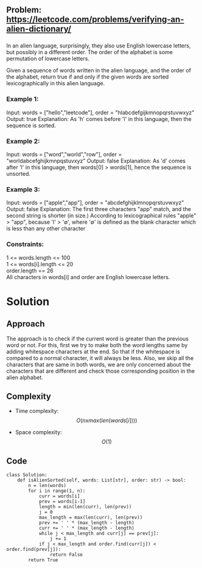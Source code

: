 ## Problem: https://leetcode.com/problems/verifying-an-alien-dictionary/
###
In an alien language, surprisingly, they also use English lowercase letters, but possibly in a different order. The order of the alphabet is some permutation of lowercase letters.

Given a sequence of words written in the alien language, and the order of the alphabet, return true if and only if the given words are sorted lexicographically in this alien language.

### Example 1:
Input: words = ["hello","leetcode"], order = "hlabcdefgijkmnopqrstuvwxyz"
Output: true
Explanation: As 'h' comes before 'l' in this language, then the sequence is sorted.

### Example 2:
Input: words = ["word","world","row"], order = "worldabcefghijkmnpqstuvxyz"
Output: false
Explanation: As 'd' comes after 'l' in this language, then words[0] > words[1], hence the sequence is unsorted.

### Example 3:
Input: words = ["apple","app"], order = "abcdefghijklmnopqrstuvwxyz"
Output: false
Explanation: The first three characters "app" match, and the second string is shorter (in size.) According to lexicographical rules "apple" > "app", because 'l' > '∅', where '∅' is defined as the blank character which is less than any other character

### Constraints:
1 <= words.length <= 100 \
1 <= words[i].length <= 20 \
order.length == 26 \
All characters in words[i] and order are English lowercase letters.

# Solution
## Approach
The approach is to check if the current word is greater than the previous word or not. For this, first we try to make both the word lengths same by adding whitespace characters at the end. So that if the whitespace is compared to a normal character, it will always be less.
Also, we skip all the characters that are same in both words, we are only concerned about the characters that are different and check those corresponding position in the alien alphabet.

## Complexity
- Time complexity:
$$O(n x max(len(words[i])))$$

- Space complexity:
$$O(1)$$

## Code
```python3 []
class Solution:
    def isAlienSorted(self, words: List[str], order: str) -> bool:
        n = len(words)
        for i in range(1, n):
            curr = words[i]
            prev = words[i-1]
            length = min(len(curr), len(prev))
            j = 0
            max_length = max(len(curr), len(prev))
            prev += ' ' * (max_length - length)
            curr += ' ' * (max_length - length)
            while j < max_length and curr[j] == prev[j]:
                j += 1
            if j < max_length and order.find(curr[j]) < order.find(prev[j]):
                return False
        return True            
```
